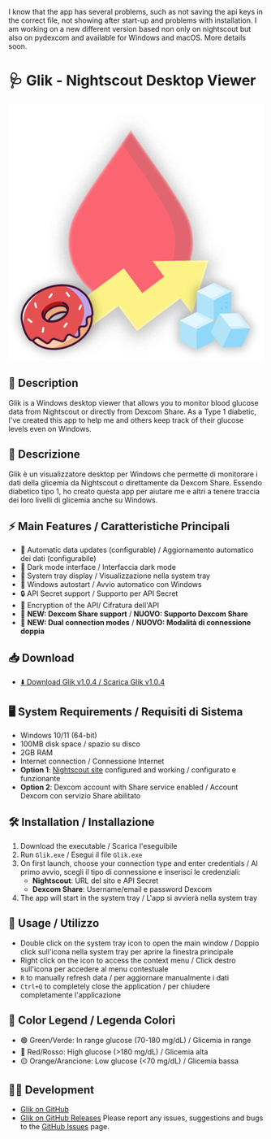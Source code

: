 I know that the app has several problems, such as not saving the api keys in the correct file, not showing after start-up and problems with installation. I am working on a new different version based non only on nightscout but also on pydexcom and available for Windows and macOS. More details soon.
# 🩺 Glik - Nightscout Desktop Viewer

![Glik Logo](src/assets/logo_glik.png)

## 📝 Description
Glik is a Windows desktop viewer that allows you to monitor blood glucose data from Nightscout or directly from Dexcom Share. As a Type 1 diabetic, I've created this app to help me and others keep track of their glucose levels even on Windows.

## 📝 Descrizione
Glik è un visualizzatore desktop per Windows che permette di monitorare i dati della glicemia da Nightscout o direttamente da Dexcom Share. Essendo diabetico tipo 1, ho creato questa app per aiutare me e altri a tenere traccia dei loro livelli di glicemia anche su Windows.

## ⚡ Main Features / Caratteristiche Principali
- 🔄 Automatic data updates (configurable) / Aggiornamento automatico dei dati (configurabile)
- 🎨 Dark mode interface / Interfaccia dark mode
- 🔔 System tray display / Visualizzazione nella system tray
- 🚀 Windows autostart / Avvio automatico con Windows
- 🔒 API Secret support / Supporto per API Secret
- 🔑 Encryption of the API/ Cifratura dell'API
- 📱 **NEW: Dexcom Share support** / **NUOVO: Supporto Dexcom Share**
- 🔄 **NEW: Dual connection modes** / **NUOVO: Modalità di connessione doppia** 

## 📥 Download
- [⬇️ Download Glik v1.0.4 / Scarica Glik v1.0.4](https://github.com/emmanueleP/glik/releases/download/v1.0.4/Glik_Setup.exe)

## 🖥️ System Requirements / Requisiti di Sistema
- Windows 10/11 (64-bit)
- 100MB disk space / spazio su disco
- 2GB RAM
- Internet connection / Connessione Internet
- **Option 1**: [Nightscout site](https://nightscout.github.io/) configured and working / configurato e funzionante
- **Option 2**: Dexcom account with Share service enabled / Account Dexcom con servizio Share abilitato

## 🛠️ Installation / Installazione
1. Download the executable / Scarica l'eseguibile
2. Run `Glik.exe` / Esegui il file `Glik.exe`
3. On first launch, choose your connection type and enter credentials / Al primo avvio, scegli il tipo di connessione e inserisci le credenziali:
   - **Nightscout**: URL del sito e API Secret
   - **Dexcom Share**: Username/email e password Dexcom
4. The app will start in the system tray / L'app si avvierà nella system tray

## 🎯 Usage / Utilizzo
- Double click on the system tray icon to open the main window / Doppio click sull'icona nella system tray per aprire la finestra principale
- Right click on the icon to access the context menu / Click destro sull'icona per accedere al menu contestuale
- `R` to manually refresh data / per aggiornare manualmente i dati
- `Ctrl+Q` to completely close the application / per chiudere completamente l'applicazione

## 🎨 Color Legend / Legenda Colori
- 🟢 Green/Verde: In range glucose (70-180 mg/dL) / Glicemia in range
- 🔴 Red/Rosso: High glucose (>180 mg/dL) / Glicemia alta
- 🟡 Orange/Arancione: Low glucose (<70 mg/dL) / Glicemia bassa

## 👨‍💻 Development 
- [Glik on GitHub](https://github.com/emmanueleP/glik)
- [Glik on GitHub Releases](https://github.com/emmanueleP/glik/releases)
Please report any issues, suggestions and bugs to the [GitHub Issues](https://github.com/emmanueleP/glik/issues) page.


